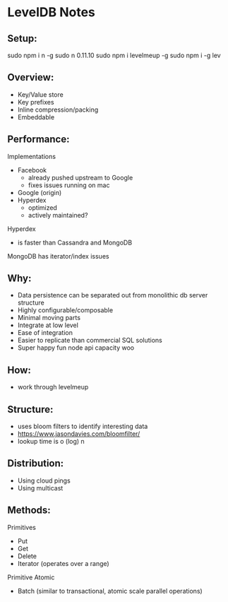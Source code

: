 LevelDB Notes
=============

Setup:
------
sudo npm i n -g
sudo n 0.11.10
sudo npm i levelmeup -g
sudo npm i -g lev

Overview:
---------
- Key/Value store
- Key prefixes
- Inline compression/packing
- Embeddable

Performance:
------------
Implementations
  - Facebook 
  	- already pushed upstream to Google
  	- fixes issues running on mac
  - Google (origin)
  - Hyperdex
  	- optimized
  	- actively maintained? 

Hyperdex 
- is faster than Cassandra and MongoDB

MongoDB has iterator/index issues

Why:
----
- Data persistence can be separated out from monolithic db server structure
- Highly configurable/composable
- Minimal moving parts
- Integrate at low level
- Ease of integration
- Easier to replicate than commercial SQL solutions
- Super happy fun node api capacity woo

How:
----
- work through levelmeup

Structure:
----------
- uses bloom filters to identify interesting data
- https://www.jasondavies.com/bloomfilter/
- lookup time is o (log) n

Distribution:
-------------
- Using cloud pings
- Using multicast

Methods:
--------

Primitives
- Put
- Get
- Delete
- Iterator (operates over a range)

Primitive Atomic
- Batch (similar to transactional, atomic scale parallel operations)

